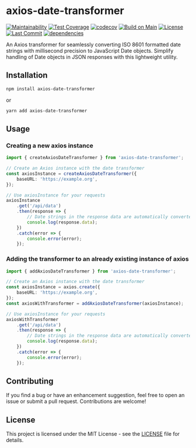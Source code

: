 # axios-date-transformer

[![Maintainability](https://api.codeclimate.com/v1/badges/f9e98576a38e8bfe88c9/maintainability)](https://codeclimate.com/github/angelxmoreno/axios-date-transformer/maintainability)
[![Test Coverage](https://api.codeclimate.com/v1/badges/f9e98576a38e8bfe88c9/test_coverage)](https://codeclimate.com/github/angelxmoreno/axios-date-transformer/test_coverage)
[![codecov](https://codecov.io/gh/angelxmoreno/axios-date-transformer/graph/badge.svg?token=4FRU5EL2J2)](https://codecov.io/gh/angelxmoreno/axios-date-transformer)
[![Build on Main](https://github.com/angelxmoreno/axios-date-transformer/actions/workflows/manual-build.yml/badge.svg)](https://github.com/angelxmoreno/axios-date-transformer/actions/workflows/manual-build.yml)
[![License](https://img.shields.io/github/license/angelxmoreno/axios-date-transformer?label=License)](https://github.com/angelxmoreno/axios-date-transformer/blob/main/LICENSE)
[![Last Commit](https://img.shields.io/github/last-commit/angelxmoreno/axios-date-transformer?label=Last%20Commit)](https://github.com/angelxmoreno/axios-date-transformer/commits/main)
[![dependencies](https://img.shields.io/librariesio/release/npm/axios-date-transformer?color=%23007a1f&style=flat-square)](https://libraries.io/npm/axios-date-transformer)

An Axios transformer for seamlessly converting ISO 8601 formatted date strings with millisecond precision to JavaScript Date objects. Simplify handling of Date objects in JSON responses with this lightweight utility.

## Installation

```sh
npm install axios-date-transformer
```

or

```sh
yarn add axios-date-transformer
```

## Usage

### Creating a new axios instance

```ts
import { createAxiosDateTransformer } from 'axios-date-transformer';

// Create an Axios instance with the date transformer
const axiosInstance = createAxiosDateTransformer({
    baseURL: 'https://example.org',
});

// Use axiosInstance for your requests
axiosInstance
    .get('/api/data')
    .then(response => {
        // Date strings in the response data are automatically converted to Date objects
        console.log(response.data);
    })
    .catch(error => {
        console.error(error);
    });
```

### Adding the transformer to an already existing instance of axios

```ts
import { addAxiosDateTransformer } from 'axios-date-transformer';

// Create an Axios instance with the date transformer
const axiosInstance = axios.create({
    baseURL: 'https://example.org',
});
const axiosWithTransformer = addAxiosDateTransformer(axiosInstance);

// Use axiosInstance for your requests
axiosWithTransformer
    .get('/api/data')
    .then(response => {
        // Date strings in the response data are automatically converted to Date objects
        console.log(response.data);
    })
    .catch(error => {
        console.error(error);
    });
```

## Contributing

If you find a bug or have an enhancement suggestion, feel free to open an issue or submit a pull request. Contributions are welcome!

## License

This project is licensed under the MIT License - see the [LICENSE](LICENSE) file for details.
